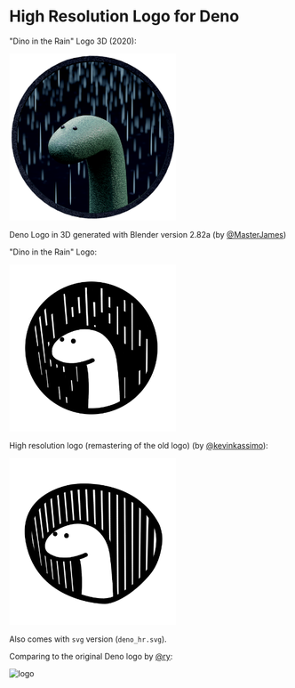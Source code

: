 # High Resolution Logo for Deno

"Dino in the Rain" Logo 3D (2020):

<img src="Blender/V_2-82a/Images/DenoLogo3D-cmp-025_1k.png" alt="Deno Logo 3D" width="300"/>

Deno Logo in 3D generated with Blender version 2.82a (by [@MasterJames](https://github.com/MasterJames))

"Dino in the Rain" Logo:

<img src="deno_hr_circle.png" alt="logo" width="300"/>

High resolution logo (remastering of the old logo) (by [@kevinkassimo](https://github.com/kevinkassimo)):

<img src="deno_hr.png" alt="logo" width="300"/>

Also comes with `svg` version (`deno_hr.svg`).

Comparing to the original Deno logo by [@ry](https://github.com/ry):

<img src="https://deno.land/images/deno_logo.png" alt="logo" width="300"/>

